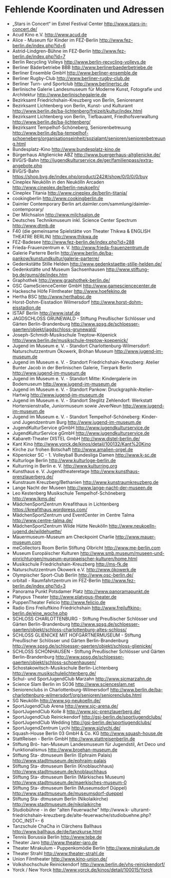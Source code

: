 # Fehlende Koordinaten und Adressen

- „Stars in Concert“ im Estrel Festival Center	http://www.stars-in-concert.de/
- Acud Kino e.V.	http://www.acud.de
- Alice - Museum für Kinder im FEZ-Berlin	http://www.fez-berlin.de/index.php?id=6
- Astrid-Lindgren-Bühne im FEZ-Berlin	http://www.fez-berlin.de/index.php?id=7
- Berlin Recycling Volleys	http://www.berlin-recycling-volleys.de
- Berliner Bäderbetriebe BBB	http://www.berlinerbaederbetriebe.de
- Berliner Ensemble GmbH	http://www.berliner-ensemble.de
- Berliner Rugby-Club	http://www.berliner-rugby-club.de
- Berliner Turn- und Sportclub	http://www.berlinertsc.de
- Berlinische Galerie Landesmuseum für Moderne Kunst, Fotografie und Architektur	http://www.berlinischegalerie.de
- Bezirksamt Friedrichshain-Kreuzberg von Berlin, Seniorenamt	
- Bezirksamt Lichtenberg von Berlin, Kunst- und Kulturamt	http://www.berlin.de/ba-lichtenberg/freizeit/kultur/index.html
- Bezirksamt Lichtenberg von Berlin, Tiefbauamt, Friedhofsverwaltung	http://www.berlin.de/ba-lichtenberg/
- Bezirksamt Tempelhof-Schöneberg, Seniorenbetreuung	http://www.berlin.de/ba-tempelhof-schoeneberg/organisationseinheit/sozialamt/senioren/seniorenbetreuung.html
- Bundesplatz-Kino	http://www.bundesplatz-kino.de
- Bürgerhaus Altglienicke ABZ	http://www.buergerhaus-altglienicke.de/
- BVG/S-Bahn	http://jugendkulturservice.de/ger/familienpass/extra-angebote.php
- BVG/S-Bahn	https://shop.bvg.de/index.php/product/242#/show/0/0/0/0/buy
- Cineplex Neukölln in den Neukölln Arcaden	http://www.cineplex.de/berlin-neukoelln/
- Cineplex Titania	http://www.cineplex.de/berlin-titania/
- cookingberlin	http://www.cookingberlin.de
- Daimler Contemporary Berlin	art.daimler.com/sammlung/daimler-contemporary/
- Der Milchsalon	http://www.milchsalon.de
- Deutsches Technikmuseum inkl. Science Center Spectrum	http://www.dtmb.de
- F40 (die gemeinsame Spielstätte von Theater Thikwa & ENGLISH THEATRE BERLIN)	http://www.thikwa.de
- FEZ-Badesee	http://www.fez-berlin.de/index.php?id=288
- Frieda-Frauenzentrum e. V.	http://www.frieda-frauenzentrum.de
- Galerie Parterre Berlin	http://www.berlin.de/ba-pankow/kunstundkultur/galerie-parterre/
- Gedenkstätte Stille Helden	http://www.gedenkstaette-stille-helden.de/
- Gedenkstätte und Museum Sachsenhausen	http://www.stiftung-bg.de/gums/de/index.htm
- Graphothek	http://www.graphothek-berlin.de/
- GSC GameScienceCenter GmbH	http://www.gamesciencecenter.de
- Hackesche Höfe Filmtheater	http://www.hoefekino.de
- Hertha BSC	http://www.herthabsc.de
- Horst-Dohm-Eisstadion Wilmersdorf	http://www.horst-dohm-eisstadion.de
- ISTAF Berlin	http://www.istaf.de
- JAGDSCHLOSS GRUNEWALD - Stiftung Preußischer Schlösser und Gärten Berlin-Brandenburg	http://www.spsg.de/schloesser-gaerten/objekt/jagdschloss-grunewald/
- Joseph-Schmidt-Musikschule Treptow-Köpenick	http://www.berlin.de/musikschule-treptow-koepenick/
- Jugend im Museum e. V. - Standort Charlottenburg-Wilmersdorf: Naturschutzzentrum Ökowerk, Bröhan Museum	http://www.jugend-im-museum.de
- Jugend im Museum e. V. - Standort Friedrichshain-Kreuzberg: Atelier Bunter Jacob in der Berlinischen Galerie, Tierpark Berlin	http://www.jugend-im-museum.de
- Jugend im Museum e. V. - Standort Mitte: Kindergalerie im Bodemuseum	http://www.jugend-im-museum.de
- Jugend im Museum e. V. - Standort Pankow: Druckgraphik-Atelier-Hartwig	http://www.jugend-im-museum.de
- Jugend im Museum e. V. - Standort Steglitz Zehlendorf: Werkstatt Hortensienstraße, Juniormuseum sowie JeverNeun	http://www.jugend-im-museum.de
- Jugend im Museum e. V. - Standort Tempelhof-Schöneberg: Kinder- und Jugendzentrum Burg	http://www.jugend-im-museum.de
- JugendKulturService gGmbH	http://www.jugendkulturservice.de
- JugendKulturService gGmbH	http://www.jugendkulturservice.de
- Kabarett-Theater DISTEL GmbH	http://www.distel-berlin.de/
- Kant Kino	http://www.yorck.de/kinos/detail/100132/Kant%20Kino
- Kirche zur frohen Botschaft	http://www.amalien-orgel.de
- Köpenicker SC - 1. Volleyball Bundesliga Damen	http://www.k-sc.de
- Kulturloge Berlin	http://www.kulturloge-berlin.de
- Kulturring in Berlin e. V.	http://www.kulturring.org
- Kunsthaus e. V. Jugendtheateretage	http://www.kunsthaus-prenzlauerberg.de/
- Kunstraum Kreuzberg/Bethanien	http://www.kunstraumkreuzberg.de
- Lange Nacht der Museen	http://www.lange-nacht-der-museen.de
- Leo Kestenberg Musikschule Tempelhof-Schöneberg	http://www.lkms.de/
- MädchenSportZentrum Kreafithaus in Lichtenberg	https://kreafithaus.wordpress.com/
- MädchenSportZentrum und EventCenter im Centre Talma	http://www.centre-talma.de/
- MädchenSportZentrum Wilde Hütte Neukölln	http://www.neukoelln-jugend.de/wildehuette/
- Mauermuseum-Museum am Checkpoint Charlie	http://www.mauer-museum.com
- meCollectors Room Berlin Stiftung Olbricht	http://www.me-berlin.com
- Museum Europäischer Kulturen	http://www.smb.museum/museen-und-einrichtungen/museum-europaeischer-kulturen/home.html
- Musikschule Friedrichshain-Kreuzberg	http://ms-fk.de
- Naturschutzzentrum Ökowerk e.V.	http://www.ökowerk.de
- Olympischer Sport-Club Berlin	http://www.osc-berlin.de/
- orbitall - Raumfahrtzentrum im FEZ-Berlin	http://www.fez-berlin.de/index.php?id=3
- Panorama Punkt Potsdamer Platz	http://www.panoramapunkt.de
- Platypus Theater	http://www.platypus-theater.de
- PuppenTheater Felicio	http://www.felicio.de
- Radio Eins Freiluftkino Friedrichshain	http://www.freiluftkino-berlin.de/eine_woche.php
- SCHLOSS CHARLOTTENBURG - Stiftung Preußischer Schlösser und Gärten Berlin-Brandenburg	http://www.spsg.de/schloesser-gaerten/objekt/schloss-charlottenburg-altes-schloss/
- SCHLOSS GLIENICKE MIT HOFGÄRTNERMUSEUM - Stiftung Preußischer Schlösser und Gärten Berlin-Brandenburg	http://www.spsg.de/schloesser-gaerten/objekt/schloss-glienicke/
- SCHLOSS SCHÖNHAUSEN - Stiftung Preußischer Schlösser und Gärten Berlin-Brandenburg	http://www.spsg.de/schloesser-gaerten/objekt/schloss-schoenhausen/
- Schostakowitsch-Musikschule Berlin-Lichtenberg	http://www.musikschulelichtenberg.de/
- Schul- und SportJugendClub Marzahn	http://www.sjcmarzahn.de
- Science Slam Berlin im SO36	http://www.scienceslam.net
- Seniorenclubs in Charlottenburg-Wilmersdorf	http://www.berlin.de/ba-charlottenburg-wilmersdorf/org/senioren/seniorenclubs.html
- SG Neukölln	http://www.sg-neukoelln.de/
- SportJugendClub Arena	http://www.sjc-arena.de/
- SportJugendClub Kolle 8	http://www.sjc-prenzlauerberg.de/
- SportJugendClub Reinickendorf	http://gsj-berlin.de/sportjugendclubs/
- SportJugendClub Wedding	http://gsj-berlin.de/sportjugendclubs/
- SportJugendZentrum Lychi	http://www.sjzlychi.de/
- Squash-House Berlin 03 GmbH & Co. KG	http://www.squash-house.de
- StattReisen - Berlin GmbH	http://www.stattreisenberlin.de
- Stiftung Brö- han-Museum Landesmuseum für Jugendstil, Art Deco und Funktionalismus	http://www.broehan-museum.de
- Stiftung Sta- dtmuseum Berlin (Ephraim Palais)	http://www.stadtmuseum.de/ephraim-palais
- Stiftung Sta- dtmuseum Berlin (Knoblauchhaus)	http://www.stadtmuseum.de/knoblauchhaus
- Stiftung Sta- dtmuseum Berlin (Märkisches Museum)	http://www.stadtmuseum.de/maerkisches-museum-0
- Stiftung Sta- dtmuseum Berlin (Museumsdorf Düppel)	http://www.stadtmuseum.de/museumsdorf-dueppel
- Stiftung Sta- dtmuseum Berlin (Nikolaikirche)	http://www.stadtmuseum.de/nikolaikirche
- Studiobühne - in der "alten Feuerwache"	http://www.k- ulturamt-friedrichshain-kreuzberg.de/alte-feuerwache/studiobuehne.php?DOC_INST=- 6
- Tanzschule ChaCha in Clärchens Ballhaus	http://www.ballhaus.de/de/tanzkurse.html
- Tennis Borussia Berlin	http://www.tebe.de
- Theater Jaro	http://www.theater-jaro.de
- Theater Mirakulum - Puppenkomödie Berlin	http://www.mirakulum.de
- Theater Strahl	http://www.theater-strahl.de
- Union Filmtheater	http://www.kino-union.de/
- Volkshochschule Reinickendorf	http://www.berlin.de/vhs-reinickendorf/
- Yorck / New Yorck	http://www.yorck.de/kinos/detail/100015/Yorck
